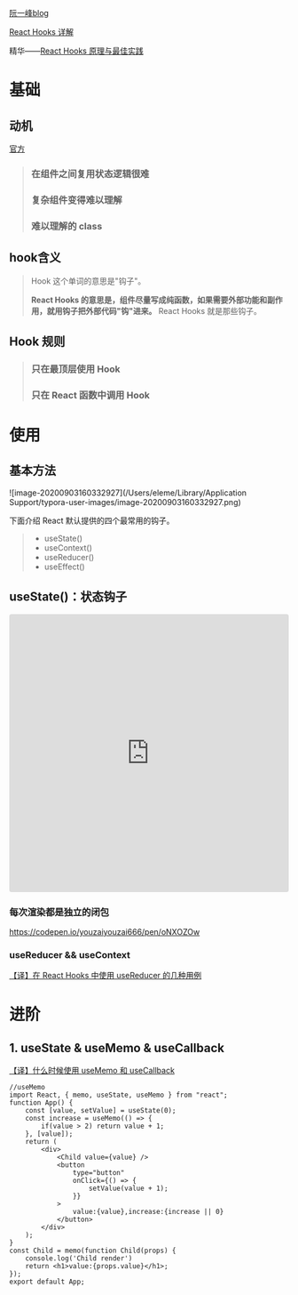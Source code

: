 [阮一峰blog](https://www.ruanyifeng.com/blog/2019/09/react-hooks.html)

[React Hooks 详解](https://juejin.im/post/5dbbdbd5f265da4d4b5fe57d#heading-42)

精华——[React Hooks 原理与最佳实践](https://mp.weixin.qq.com/s/2-nvV2wIJID8xCWeRW2iNQ)

# 基础

## 动机

[官方](https://react.docschina.org/docs/hooks-intro.html#motivation)

> ### 在组件之间复用状态逻辑很难
>
> ### 复杂组件变得难以理解
>
> ### 难以理解的 class

## hook含义

> Hook 这个单词的意思是"钩子"。
>
> **React Hooks 的意思是，组件尽量写成纯函数，如果需要外部功能和副作用，就用钩子把外部代码"钩"进来。** React Hooks 就是那些钩子。

## Hook 规则

>### 只在最顶层使用 Hook
>
>### 只在 React 函数中调用 Hook





# 使用

## 基本方法

![image-20200903160332927](/Users/eleme/Library/Application Support/typora-user-images/image-20200903160332927.png)

下面介绍 React 默认提供的四个最常用的钩子。

> - useState()
> - useContext()
> - useReducer()
> - useEffect()

## useState()：状态钩子

<iframe
     src="https://codesandbox.io/embed/nifty-waterfall-4i2dq?fontsize=14&hidenavigation=1&theme=dark"
     style="width:100%; height:500px; border:0; border-radius: 4px; overflow:hidden;"
     title="nifty-waterfall-4i2dq"
     allow="geolocation; microphone; camera; midi; vr; accelerometer; gyroscope; payment; ambient-light-sensor; encrypted-media; usb"
     sandbox="allow-modals allow-forms allow-popups allow-scripts allow-same-origin"
   ></iframe>


### 每次渲染都是独立的闭包

https://codepen.io/youzaiyouzai666/pen/oNXOZOw



### **useReducer && useContext**

[【译】在 React Hooks 中使用 useReducer 的几种用例](https://juejin.im/post/6844903817981460493)

# 进阶

## 1. useState & useMemo & useCallback

[【译】什么时候使用 useMemo 和 useCallback](https://jancat.github.io/post/2019/translation-usememo-and-usecallback/)

```react
//useMemo
import React, { memo, useState, useMemo } from "react";
function App() {
    const [value, setValue] = useState(0);
    const increase = useMemo(() => {
        if(value > 2) return value + 1;
    }, [value]);
    return (
        <div>
            <Child value={value} />
            <button
                type="button"
                onClick={() => {
                    setValue(value + 1);
                }}
            >
                value:{value},increase:{increase || 0}
            </button>
        </div>
    );
}
const Child = memo(function Child(props) {
    console.log('Child render')
    return <h1>value:{props.value}</h1>;
});
export default App;
```

